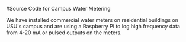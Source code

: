 #Source Code for Campus Water Metering

We have installed commercial water meters on residential buildings on USU's campus and are using a Raspberry Pi to log high frequency data from 4-20 mA or pulsed outputs on the meters.